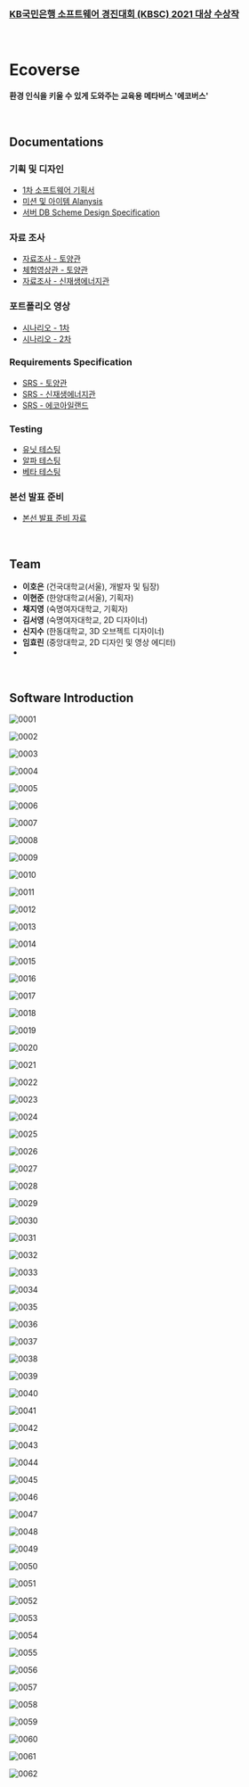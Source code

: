 ### [KB국민은행 소프트웨어 경진대회 (KBSC) 2021 대상 수상작](https://www.kbsccoding.com/board/board.php?bo_table=notice&wr_id=67)
<br>

# Ecoverse
**환경 인식을 키울 수 있게 도와주는 교육용 메타버스 '에코버스'** <br> 

<br>

## Documentations
### 기획 및 디자인
- [1차 소프트웨어 기획서](https://github.com/leehe228/Ecoverse/blob/main/docs/sw_intro_1.md)
- [미션 및 아이템 Alanysis](https://github.com/leehe228/Ecoverse/blob/main/docs/item_mission_analysis.md)
- [서버 DB Scheme Design Specification](https://github.com/leehe228/Ecoverse/blob/main/docs/server_scheme.md)

### 자료 조사
- [자료조사 - 토양관](https://github.com/leehe228/Ecoverse/blob/main/docs/investigation_1.md)
- [체험영상관 - 토양관](https://github.com/leehe228/Ecoverse/blob/main/docs/experience_1.md)
- [자료조사 - 신재생에너지관](https://github.com/leehe228/Ecoverse/blob/main/docs/investigation_2.md)

### 포트폴리오 영상
- [시나리오 - 1차](https://github.com/leehe228/Ecoverse/blob/main/docs/scenario_1.md)
- [시나리오 - 2차](https://github.com/leehe228/Ecoverse/blob/main/docs/scenario_2.md)

### Requirements Specification
- [SRS - 토양관](https://github.com/leehe228/Ecoverse/blob/main/docs/srs_1.md)
- [SRS - 신재생에너지관](https://github.com/leehe228/Ecoverse/blob/main/docs/srs_2.md)
- [SRS - 에코아일랜드](https://github.com/leehe228/Ecoverse/blob/main/docs/srs_island.md)

### Testing
- [유닛 테스팅](https://github.com/leehe228/Ecoverse/blob/main/docs/test_unit.md)
- [알파 테스팅](https://github.com/leehe228/Ecoverse/blob/main/docs/test_alpha.md)
- [베타 테스팅](https://github.com/leehe228/Ecoverse/blob/main/docs/test_beta.md)

### 본선 발표 준비
- [본선 발표 준비 자료](https://github.com/leehe228/Ecoverse/blob/main/docs/presentation_scenario.md)

<br>

## Team
- **이호은** (건국대학교(서울), 개발자 및 팀장) <br>
- **이현준** (한양대학교(서울), 기획자) <br>
- **채지영** (숙명여자대학교, 기획자) <br>
- **김서영** (숙명여자대학교, 2D 디자이너) <br> 
- **신지수** (한동대학교, 3D 오브젝트 디자이너) <br>
- **임효린** (중앙대학교, 2D 디자인 및 영상 에디터) 
- 
<br>  

## Software Introduction

![0001](https://user-images.githubusercontent.com/37548919/148185999-8467bbd1-daee-4350-8e48-648a54cd66c4.jpg)

![0002](https://user-images.githubusercontent.com/37548919/148186037-3a2aa4d8-0ae3-45c5-93db-ff3a09a3606b.jpg)

![0003](https://user-images.githubusercontent.com/37548919/148186057-769c64b3-3868-491d-8eb8-e07864455fb6.jpg)

![0004](https://user-images.githubusercontent.com/37548919/148186087-5244c233-d7f8-4b24-9a45-9cfd307a3aa4.jpg)

![0005](https://user-images.githubusercontent.com/37548919/148186107-2a104e3e-aa91-4beb-9adb-8a4f1c9f2870.jpg)

![0006](https://user-images.githubusercontent.com/37548919/148186118-9659d4bd-b512-486c-ad77-b649d485e76a.jpg)

![0007](https://user-images.githubusercontent.com/37548919/148186136-8ddfcb4a-a514-45f3-a42f-337fb6577544.jpg)

![0008](https://user-images.githubusercontent.com/37548919/148186148-7b9d9099-ec57-4159-a79c-ecd26c38ca34.jpg)

![0009](https://user-images.githubusercontent.com/37548919/148186157-2c28332d-2dc7-4a08-83fa-e6f457c59f0f.jpg)

![0010](https://user-images.githubusercontent.com/37548919/148186167-297e0819-d08d-476b-84b2-1eb80742ac35.jpg)

![0011](https://user-images.githubusercontent.com/37548919/148186175-b54d4430-b741-4bc8-9e4d-1721f684c981.jpg)

![0012](https://user-images.githubusercontent.com/37548919/148186185-b76fe278-840e-495d-8a8f-0128f6126279.jpg)

![0013](https://user-images.githubusercontent.com/37548919/148186195-971ec464-9b1b-423b-b6c4-250ae1021641.jpg)

![0014](https://user-images.githubusercontent.com/37548919/148186207-46ed56fd-50e6-4f8c-9951-97cfc2f2964f.jpg)

![0015](https://user-images.githubusercontent.com/37548919/148186216-d1fa60c7-4519-4638-b17e-63b6e722c583.jpg)

![0016](https://user-images.githubusercontent.com/37548919/148186240-4deb149a-bf16-4167-81c9-db073a305dfb.jpg)

![0017](https://user-images.githubusercontent.com/37548919/148186258-baca1496-1ca1-479a-b689-afff4f5b4776.jpg)

![0018](https://user-images.githubusercontent.com/37548919/148186265-c472a94a-3d78-43e9-b761-d69cc823d978.jpg)

![0019](https://user-images.githubusercontent.com/37548919/148186272-a1cfd719-75b4-4809-b07a-f5f872b8f20d.jpg)

![0020](https://user-images.githubusercontent.com/37548919/148186283-fed0a803-b236-48f3-9a8d-031ee6332b60.jpg)

![0021](https://user-images.githubusercontent.com/37548919/148186303-bc5f96f6-31f0-49a6-a963-7d498df36f1b.jpg)

![0022](https://user-images.githubusercontent.com/37548919/148186318-5d8210e2-429b-4e0c-a77a-ae0d4bbdbc4d.jpg)

![0023](https://user-images.githubusercontent.com/37548919/148186330-87c590bb-728e-4970-ba54-51f8fbefe916.jpg)

![0024](https://user-images.githubusercontent.com/37548919/148186335-ad925508-3e13-44a0-bed6-7a9360d9ecaa.jpg)

![0025](https://user-images.githubusercontent.com/37548919/148186347-eced6971-5fb2-4fc6-9ef1-03216536f76f.jpg)

![0026](https://user-images.githubusercontent.com/37548919/148186358-e11adc1d-6e14-4c0b-8a30-ea44676978ce.jpg)

![0027](https://user-images.githubusercontent.com/37548919/148186371-30611d81-3678-4d6c-9b23-f614187c1188.jpg)

![0028](https://user-images.githubusercontent.com/37548919/148186412-d1acd96a-8796-44e0-9279-506ca3889dfc.jpg)

![0029](https://user-images.githubusercontent.com/37548919/148186426-76d21e23-2fb5-401f-a8b7-f2da7d84b9c2.jpg)

![0030](https://user-images.githubusercontent.com/37548919/148186443-fb7ddead-d55c-4f15-86fd-1ce9c9138fed.jpg)

![0031](https://user-images.githubusercontent.com/37548919/148186477-062980bf-ef5b-43da-b172-d92af4fbcaf7.jpg)

![0032](https://user-images.githubusercontent.com/37548919/148186496-5d8535c1-2a34-44eb-adab-b4f2cbe0c8e5.jpg)

![0033](https://user-images.githubusercontent.com/37548919/148186513-0c366e19-5c85-451c-9b7e-36fce00e9390.jpg)

![0034](https://user-images.githubusercontent.com/37548919/148186531-5e416179-876b-4cfa-8888-727873ad83a6.jpg)

![0035](https://user-images.githubusercontent.com/37548919/148186536-4fa9985a-8be0-49c6-b289-9f4ec3f807c5.jpg)

![0036](https://user-images.githubusercontent.com/37548919/148186555-ef71cacf-e78a-48d8-8362-0f151604faf5.jpg)

![0037](https://user-images.githubusercontent.com/37548919/148186565-efa3b0da-b360-4308-8555-c93ffb1bb663.jpg)

![0038](https://user-images.githubusercontent.com/37548919/148186573-c1e8dfa7-61f0-4f0c-80ba-f83ad217c371.jpg)

![0039](https://user-images.githubusercontent.com/37548919/148186585-8156f4fb-c19e-4a6d-9fb6-6c8c97ee6c70.jpg)

![0040](https://user-images.githubusercontent.com/37548919/148186590-d74d4537-173c-4811-b2b3-8ac1bee8d321.jpg)

![0041](https://user-images.githubusercontent.com/37548919/148186604-28a4644a-bd9d-48fa-8687-29a63aa2fff1.jpg)

![0042](https://user-images.githubusercontent.com/37548919/148186614-724bb4f2-d557-4209-9bf6-8a4ca6f2e3b0.jpg)

![0043](https://user-images.githubusercontent.com/37548919/148186636-5f143762-21e4-4093-a40f-4edce2cc974d.jpg)

![0044](https://user-images.githubusercontent.com/37548919/148186657-7bf5d163-1088-4119-a951-fd1be9718e67.jpg)

![0045](https://user-images.githubusercontent.com/37548919/148186671-29676575-5838-478f-a131-6f668a4dee9f.jpg)

![0046](https://user-images.githubusercontent.com/37548919/148186683-76a8aac7-8dcb-4d9d-9ce0-61cab56a7c20.jpg)

![0047](https://user-images.githubusercontent.com/37548919/148186708-6462f6b9-569d-4de5-9dc5-aec794f51da9.jpg)

![0048](https://user-images.githubusercontent.com/37548919/148186721-fff479ff-c2b9-43c2-b52e-18bec207f130.jpg)

![0049](https://user-images.githubusercontent.com/37548919/148186737-366c661f-f794-48cf-8a5d-7b21e2cb29e7.jpg)

![0050](https://user-images.githubusercontent.com/37548919/148186752-45ba6132-e176-4977-beb2-8373ccad8783.jpg)

![0051](https://user-images.githubusercontent.com/37548919/148186765-a92ef9ad-12b5-415f-8262-6773538c628b.jpg)

![0052](https://user-images.githubusercontent.com/37548919/148186771-3ed9944f-1a11-4910-9c51-be5d3ce73529.jpg)

![0053](https://user-images.githubusercontent.com/37548919/148186787-bc368172-db2c-43f1-b54a-3f7942fbde0a.jpg)

![0054](https://user-images.githubusercontent.com/37548919/148186802-aee67af9-473d-453b-b590-709ab8b420a3.jpg)

![0055](https://user-images.githubusercontent.com/37548919/148186808-c50074d1-a979-4fa2-a0e1-1b3eb331b44b.jpg)

![0056](https://user-images.githubusercontent.com/37548919/148186820-bb26e0f7-c93f-43f6-bbb4-76599eb570a0.jpg)

![0057](https://user-images.githubusercontent.com/37548919/148186827-21b4d20c-cb19-4583-8a88-35d9b952a2b6.jpg)

![0058](https://user-images.githubusercontent.com/37548919/148186833-19ecec27-b2ed-457d-9eaf-01015fbd9400.jpg)

![0059](https://user-images.githubusercontent.com/37548919/148186839-dd22d813-1391-4faa-9e49-c26cb714c37f.jpg)

![0060](https://user-images.githubusercontent.com/37548919/148186851-5cac2a5a-859f-467c-aed2-5da7c8eb69a6.jpg)

![0061](https://user-images.githubusercontent.com/37548919/148186856-ad9f06f4-abd4-4ae3-8fd2-4b5402923ba0.jpg)

![0062](https://user-images.githubusercontent.com/37548919/148186862-93b48a6e-c0dd-4f57-bdbb-cd83e508de8c.jpg)
